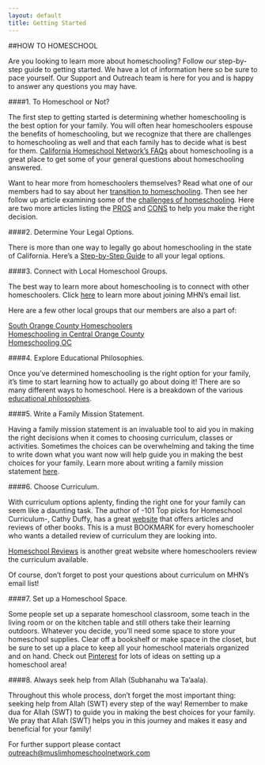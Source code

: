```yaml
---
layout: default
title: Getting Started
---
```


##HOW TO HOMESCHOOL

Are you looking to learn more about homeschooling? Follow our step-by-step guide to getting started.  We have a lot of information here so be sure to pace yourself. Our Support and Outreach team is here for you and is happy to answer any questions you may have. 

####1. To Homeschool or Not?

The first step to getting started is determining whether homeschooling is the best option for your family.  You will often hear homeschoolers espouse the benefits of homeschooling, but we recognize that there are challenges to homeschooling as well and that each family has to decide what is best for them.  [California Homeschool Network’s FAQs](http://www.californiahomeschool.net/howTo/faq.htm) about homeschooling is a great place to get some of your general questions about homeschooling answered.  

Want to hear more from homeschoolers themselves?  Read what one of our members had to say about her [transition to homeschooling](http://blog.babygizmo.com/2014/03/10-things-homeschooling-mom-miss-traditional-school/).  Then see her follow up article examining some of the [challenges of homeschooling](http://blog.babygizmo.com/2014/05/top-six-challenges-homeschooling/).  Here are two more articles listing the [PROS](http://www.weirdunsocializedhomeschoolers.com/homeschooling-pros-and-cons-part-2/#content) and [CONS](http://www.weirdunsocializedhomeschoolers.com/homeschooling-pros-and-cons/#content) to help you make the right decision. 

####2. Determine Your Legal Options.

There is more than one way to legally go about homeschooling in the state of California.  Here’s a [Step-by-Step Guide](http://californiahomeschool.net/howTo/pdf/CHNJTF2012_13.pdf) to all your legal options.

####3. Connect with Local Homeschool Groups.

The best way to learn more about homeschooling is to connect with other homeschoolers.  Click [here](http://www.muslimhomeschoolnetwork.com/membership/sign-up/) to learn more about joining MHN’s email list.

Here are a few other local groups that our members are also a part of:

[South Orange County Homeschoolers](https://groups.yahoo.com/neo/groups/SOC_homeschoolers/info)  
[Homeschooling in Central Orange County](https://groups.yahoo.com/neo/groups/HomeschoolingCOC/info)  
[Homeschooling OC](https://www.facebook.com/groups/145331013676/#_=_)  

####4. Explore Educational Philosophies.

Once you’ve determined homeschooling is the right option for your family, it’s time to start learning how to actually go about doing it!  There are so many different ways to homeschool. Here is a breakdown of the various [educational philosophies](http://simplehomeschool.net/educational-philosophies-defined-part-i/).   

####5. Write a Family Mission Statement.

Having a family mission statement is an invaluable tool to aid you in making the right decisions when it comes to choosing curriculum, classes or activities.  Sometimes the choices can be overwhelming and taking the time to write down what you want now will help guide you in making the best choices for your family.  Learn more about writing a family mission statement [here](http://www.mariannesunderland.com/2013/04/why-homeschool-how-to-make-a-homeschool-mission-statement/).  

####6. Choose Curriculum.

With curriculum options aplenty, finding the right one for your family can seem like a daunting task. The author of -101 Top picks for Homeschool Curriculum-, Cathy Duffy, has a great [website]() that offers articles and reviews of other books. This is a must BOOKMARK for every homeschooler who wants a detailed review of curriculum they are looking into. 

[Homeschool Reviews](http://www.homeschoolreviews.com) is another great website where homeschoolers review the curriculum available.  

Of course, don’t forget to post your questions about curriculum on MHN’s email list!  

####7. Set up a Homeschool Space.

Some people set up a separate homeschool classroom, some teach in the living room or on the kitchen table and still others take their learning outdoors.  Whatever you decide, you’ll need some space to store your homeschool supplies.  Clear off a bookshelf or make space in the closet, but be sure to set up a place to keep all your homeschool materials organized and on hand.  Check out [Pinterest](http://www.pinterest.com/search/pins/?q=homeschool%20room) for lots of ideas on setting up a homeschool area!

####8. Always seek help from Allah (Subhanahu wa Ta’aala).

Throughout this whole process, don’t forget the most important thing: seeking help from Allah (SWT) every step of the way!  Remember to make dua for Allah (SWT) to guide you in making the best choices for your family.  We pray that Allah (SWT) helps you in this journey and makes it easy and beneficial for your family!  



For further support please contact [outreach@muslimhomeschoolnetwork.com](mailto:outreach@muslimhomeschoolnetwork.com)


